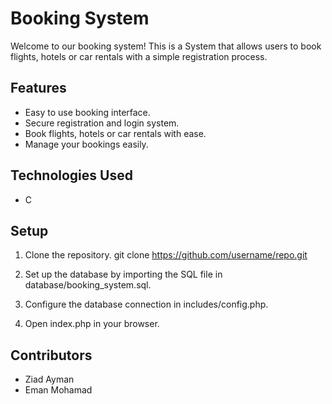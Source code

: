 # Booking System

Welcome to our booking system! This is a System that allows users to book flights, hotels or car rentals with a simple registration process.

## Features

- Easy to use booking interface.
- Secure registration and login system.
- Book flights, hotels or car rentals with ease.
- Manage your bookings easily.

## Technologies Used

- C

## Setup

1. Clone the repository.
git clone https://github.com/username/repo.git

2. Set up the database by importing the SQL file in database/booking_system.sql.
3. Configure the database connection in includes/config.php.
4. Open index.php in your browser.

## Contributors

- Ziad Ayman
- Eman Mohamad
